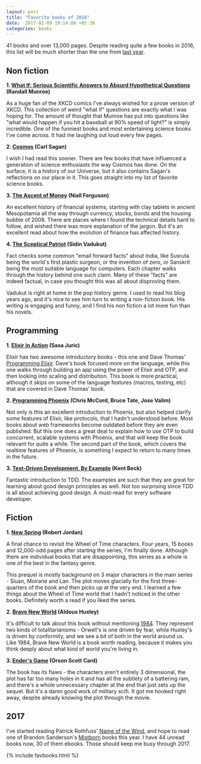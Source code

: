 ```yaml
---
layout: post
title: "Favorite books of 2016"
date:  2017-02-09 19:14:08 +05:30
categories: books
---
```


41 books and over 13,000 pages.
Despite reading quite a few books in 2016,
this list will be much shorter than the one from
[last year](/posts/favorite-books-2015/).

## Non fiction

**1. [What If: Serious Scientific Answers to Absurd Hypothetical Questions](http://amzn.to/2kHyGq7) (Randall Munroe)**

As a huge fan of the XKCD comics I've always wished for a prose version of XKCD.
This collection of weird "what if" questions are exactly what I was hoping for.
The amount of thought that Munroe has put into questions like
"what would happen if you hit a baseball at 90% speed of light?"
is simply incredible.
One of the funniest books and most entertaining science books I've come across.
It had me laughing out loud every few pages.

**2. [Cosmos](http://amzn.to/2lkoXcz) (Carl Sagan)**

I wish I had read this sooner.
There are few books that have influenced
a generation of science enthusiasts the way Cosmos has done.
On the surface, it is a history of our Universe,
but it also contains Sagan's reflections on our place in it.
This goes straight into my list of favorite science books.

**3. [The Ascent of Money](http://amzn.to/2kHDX16) (Niall Ferguson)**

An excellent history of financial systems, starting with clay tablets in ancient Mesopotamia
all the way through currency, stocks, bonds and the housing bubble of 2008.
There are places where I found the technical details hard to follow,
and wished there was more explanation of the jargon.
But it's an excellent read about how the evolution of finance has affected history.

**4. [The Sceptical Patriot](http://amzn.to/2kHLk8H) (Sidin Vadukut)**

Fact checks some common "email forward facts" about India,
like Susruta being the world's first plastic surgeon, or the invention of zero,
or Sanskrit being the most suitable language for computers.
Each chapter walks through the history behind one such claim.
Many of these "facts" are indeed factual,
in case you thought this was all about disproving them.

Vadukut is right at home in the pop history genre.
I used to read his blog years ago,
and it's nice to see him turn to writing a non-fiction book.
His writing is engaging and funny,
and I find his non fiction a lot more fun than his novels.

## Programming

**1. [Elixir in Action](http://amzn.to/2krKC0V) (Sasa Juric)**

Elixir has two awesome introductory books -
this one and Dave Thomas' [Programming Elixir](http://amzn.to/2kLSNDy).
Dave's book focused more on the language,
while this one walks through building an app
using the power of Elixir and OTP,
and then looking into scaling and distribution.
This book is more practical,
although it skips on some of the language features (macros, testing, etc)
that are covered in Dave Thomas' book.

**2. [Programming Phoenix](http://amzn.to/2kmo3YP) (Chris McCord, Bruce Tate, Jose Valim)**

Not only is this an excellent introduction to Phoenix,
but also helped clarify some features of Elixir,
like protocols, that I hadn't understood before.
Most books about web frameworks become outdated before they are even published.
But this one does a great deal to explain how to use OTP
to build concurrent, scalable systems with Phoenix,
and that will keep the book relevant for quite a while.
The second part of the book, which covers the realtime features of Phoenix,
is something I expect to return to many times in the future.

**3. [Test-Driven Development, By Example](http://amzn.to/2krzKQs) (Kent Beck)**

Fantastic introduction to TDD.
The examples are such that they are great
for learning about good design principles as well.
Not too surprising since TDD is all about achieving good design.
A must-read for every software developer.

## Fiction

**1. [New Spring](http://amzn.to/2krxpVY) (Robert Jordan)**

A final chance to revisit the Wheel of Time characters.
Four years, 15 books and 12,000-odd pages after starting the series, I'm finally done.
Although there are individual books that are disappointing,
this series as a whole is one of the best in the fantasy genre.

This prequel is mostly background on 3 major characters in the main series - Siuan, Moirane and Lan.
The plot moves glacially for the first three-quarters of the book
and then picks up at the very end.
I learned a few things about the Wheel of Time world
that I hadn't noticed in the other books.
Definitely worth a read if you liked the series.

**2. [Brave New World](http://amzn.to/2lktZpu) (Aldous Huxley)**

It's difficult to talk about this book without mentioning [1984](http://amzn.to/2k830bO).
They represent two kinds of totalitarianisms -
Orwell's is one driven by fear, while Huxley's is driven by conformity,
and we see a bit of both in the world around us.
Like 1984, Brave New World is a book worth reading,
because it makes you think deeply about what kind of world you're living in.

**3. [Ender's Game](http://amzn.to/2krOLBV) (Orson Scott Card)**

The book has its flaws -
the characters aren't entirely 3 dimensional,
the plot has far too many holes in it
and has all the subtlety of a battering ram,
and there's a whole unnecessary chapter at the end
that just sets up the sequel.
But it's a damn good work of military scifi.
It got me hooked right away,
despite already knowing the plot through the movie.

## 2017

I've started reading Patrick Rothfuss' [Name of the Wind](http://amzn.to/2kSWeek),
and hope to read one of Brandon Sanderson's [Mistborn](http://amzn.to/2kSXhe4) books this year.
I have 44 unread books now, 30 of them ebooks.
Those should keep me busy through 2017.

{% include favbooks.html %}

